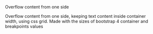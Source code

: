 
Overflow content from one side

Overflow content from one side, keeping text content inside container width, using css grid. Made with the sizes of bootstrap 4 container and breakpoints values

